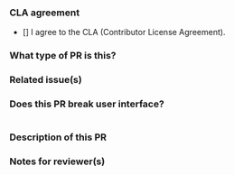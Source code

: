 ### CLA agreement
<!--
To allow us merge this PR, please agree to the CLA.
(change `[]` to `[x]`)
-->
- [] I agree to the CLA (Contributor License Agreement).

### What type of PR is this?
<!--
Choose one or more types of this PR.

- [x] bug (bug fix, etc)
- [x] feature (add new feature, remove feature, etc)
- [x] enhancement (add options to feature, improve performance, refactoring, etc)
- [x] documentation (fix typo, add docs, etc)
- [x] release (update dependencies, tool versions, etc)
- [x] testing (add tests, remove tests, etc)
- [x] others
-->

### Related issue(s)
<!--
Link related issues.

`Fixes #<issue number>` or `Fixes (paste link of issue)`
`Closes #<issue number>` or `Closes (paste link of issue)`
-->

### Does this PR break user interface?
<!--
If no, just write "NONE" in the release-note block below.
If yes, write release note below.
-->
```release-note

```

### Description of this PR
<!--
Describe about this PR.
-->

### Notes for reviewer(s)

